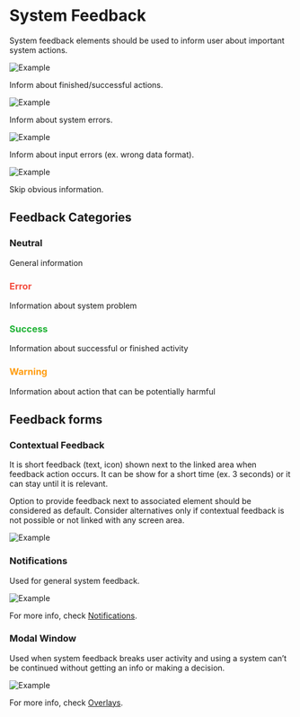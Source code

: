 # System Feedback
System feedback elements should be used to inform user about important system actions.

![Example](src/style/assets/feed-ex1.jpg)
<p>Inform about finished/successful actions.</p>

![Example](src/style/assets/feed-ex2.jpg)
<p>Inform about system errors.</p>

![Example](src/style/assets/feed-ex3.jpg)
<p>Inform about input errors (ex. wrong data format).</p>

![Example](src/style/assets/feed-ex4.jpg)
<p>Skip obvious information.</p>

## Feedback Categories
### Neutral
General information

<h3 style="color:#F44F41">Error</h3>
Information about system problem

<h3 style="color:#1EB234">Success</h3>
Information about successful or finished activity

<h3 style="color:#FF9C0F">Warning</h3>
Information about action that can be potentially harmful

## Feedback forms
### Contextual Feedback
It is short feedback (text, icon) shown next to the linked area when feedback action occurs. It can be show for a short time (ex. 3 seconds) or it can stay until it is relevant.

Option to provide feedback next to associated element should be considered as default. Consider alternatives only if contextual feedback is not possible or not linked with any screen area.

![Example](src/style/assets/feedback1.jpg)

### Notifications
Used for general system feedback.

![Example](src/style/assets/feedback2.jpg)

For more info, check [Notifications](./#/components/02-notifications).

### Modal Window
Used when system feedback breaks user activity and using a system can’t be continued without getting an info or making a decision.

![Example](src/style/assets/feedback3.jpg)

For more info, check [Overlays](./#/styleguide/general/7-overlays).
